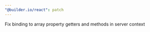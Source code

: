 ```yaml
---
"@builder.io/react": patch
---
```


Fix binding to array property getters and methods in server context
